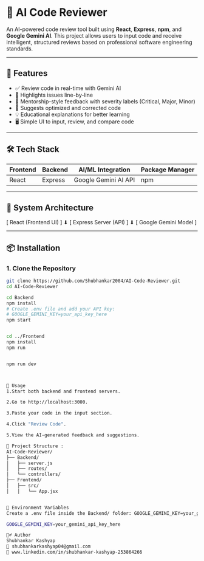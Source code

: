 # 🧠 AI Code Reviewer

An AI-powered code review tool built using **React**, **Express**, **npm**, and **Google Gemini AI**. This project allows users to input code and receive intelligent, structured reviews based on professional software engineering standards.

---

## 🚀 Features

- ✅ Review code in real-time with Gemini AI
- 📌 Highlights issues line-by-line
- 🧠 Mentorship-style feedback with severity labels (Critical, Major, Minor)
- 🔄 Suggests optimized and corrected code
- 💡 Educational explanations for better learning
- 🖥️ Simple UI to input, review, and compare code

---

## 🛠️ Tech Stack

| Frontend   | Backend  | AI/ML Integration   | Package Manager |
|------------|----------|---------------------|------------------|
| React      | Express  | Google Gemini AI API | npm              |

---

## 🧩 System Architecture

[ React (Frontend UI) ]
⬇
[ Express Server (API) ]
⬇
[ Google Gemini Model ]



---

## 📦 Installation

### 1. Clone the Repository

```bash
git clone https://github.com/Shubhankar2004/AI-Code-Reviewer.git
cd AI-Code-Reviewer

cd Backend
npm install
# Create .env file and add your API key:
# GOOGLE_GEMINI_KEY=your_api_key_here
npm start


cd ../Frontend
npm install
npm run


npm run dev



🧪 Usage
1.Start both backend and frontend servers.

2.Go to http://localhost:3000.

3.Paste your code in the input section.

4.Click "Review Code".

5.View the AI-generated feedback and suggestions.

📁 Project Structure :
AI-Code-Reviewer/
├── Backend/
│   ├── server.js
│   ├── routes/
│   └── controllers/
├── Frontend/
│   ├── src/
│   │   └── App.jsx


🔐 Environment Variables
Create a .env file inside the Backend/ folder: GOOGLE_GEMINI_KEY=your_gemini_api_key_here

GOOGLE_GEMINI_KEY=your_gemini_api_key_here

🙋‍♂️ Author
Shubhankar Kashyap
📧 shubhankarkashyap04@gmail.com
🔗 www.linkedin.com/in/shubhankar-kashyap-253864266




